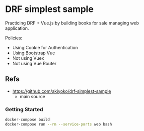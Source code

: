 # DRF simplest sample
Practicing DRF + Vue.js by building books for sale managing web application.

Policies:
- Using Cookie for Authentication
- Using Bootstrap Vue
- Not using Vuex
- Not using Vue Router

## Refs
- https://github.com/akiyoko/drf-simplest-sample
  - main source

### Getting Started
```bash
docker-compose build
docker-compose run --rm --service-ports web bash
```
